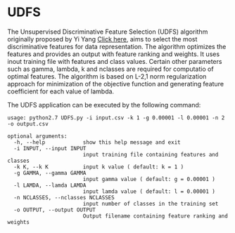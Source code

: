 # UDFS
The Unsupervised Discriminative Feature Selection (UDFS) algorithm originally proposed by Yi Yang [Click here](https://www.ijcai.org/Proceedings/11/Papers/267.pdf), aims to select the most discriminative features for data representation. The algorithm optimizes the features and provides an output with feature ranking and weights. It uses inout training file with features and class values. Certain other parameters such as gamma, lambda, k and nclasses are required for computatio of optimal features. The algorithm is based on L-2,1 norm regularization approach for minimization of the objective function and generating feature coefficient for each value of lambda.

The UDFS application can be executed by the following command: 
```
usage: python2.7 UDFS.py -i input.csv -k 1 -g 0.00001 -l 0.00001 -n 2 -o output.csv

optional arguments:
  -h, --help            show this help message and exit
  -i INPUT, --input INPUT
                        input training file containing features and classes
  -k K, --k K           input k value ( default: k = 1 )
  -g GAMMA, --gamma GAMMA
                        input gamma value ( default: g = 0.00001 )
  -l LAMDA, --lamda LAMDA
                        input lamda value ( default: l = 0.00001 )
  -n NCLASSES, --nclasses NCLASSES
                        input number of classes in the training set
  -o OUTPUT, --output OUTPUT
                        Output filename containing feature ranking and weights
```
